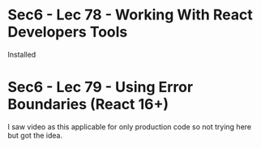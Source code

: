 Sec6 - Lec 78 - Working With React Developers Tools
====================================================
Installed


Sec6 - Lec 79 - Using Error Boundaries (React 16+)
==================================================
I saw video as this applicable for only production code so not trying here but got the idea.



